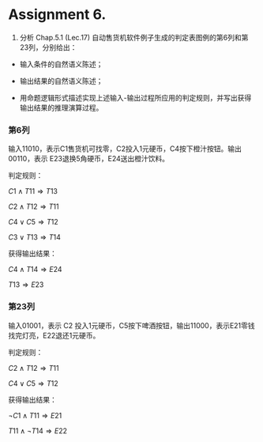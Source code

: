 # Assignment 6.

1. 分析 Chap.5.1 (Lec.17) 自动售货机软件例子生成的判定表图例的第6列和第 23列，分别给出：

- 输入条件的自然语义陈述；

-  输出结果的自然语义陈述；

- 用命题逻辑形式描述实现上述输入-输出过程所应用的判定规则，并写出获得输出结果的推理演算过程。

### 第6列

输入11010，表示C1售货机可找零，C2投入1元硬币，C4按下橙汁按钮。输出00110，表示 E23退换5角硬币，E24送出橙汁饮料。

判定规则：

$C1\wedge T11\Rightarrow T13$

$C2\wedge T12\Rightarrow T11$

$C4\vee C5\Rightarrow T12$

$C3\vee T13\Rightarrow T14$

获得输出结果：

$C4\wedge T14\Rightarrow E24$

$T13\Rightarrow E23$

### 第23列

输入01001，表示 C2 投入1元硬币，C5按下啤酒按钮，输出11000，表示E21零钱找完灯亮，E22退还1元硬币。

判定规则：

$C2\wedge T12\Rightarrow T11$

$C4\vee C5\Rightarrow T12$

 获得输出结果：

$\neg C1\wedge T11\Rightarrow E21$

$T11\wedge \neg T14\Rightarrow E22​$

